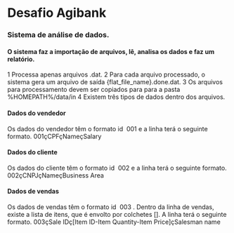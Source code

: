 # Desafio Agibank

### Sistema de análise de dados.
#### O sistema faz a importação de arquivos, lê, analisa os dados e faz um relatório.  
1 Processa apenas arquivos .dat.
2 Para cada arquivo processado, o sistema gera um arquivo de saída {flat_file_name}.done.dat. 
3 Os arquivos para processamento devem ser copiados para para a pasta %HOMEPATH%/data/in
4 Existem três tipos de dados dentro dos arquivos.

#### Dados do vendedor
Os dados do vendedor têm o formato id ​ 001​ e a linha terá o seguinte formato.
001çCPFçNameçSalary

#### Dados do cliente
Os dados do cliente têm o formato id ​ 002​ e a linha terá o seguinte formato.
002çCNPJçNameçBusiness Area

#### Dados de vendas
Os dados de vendas têm o formato id ​ 003​ . Dentro da linha de vendas, existe a lista de itens, que é envolto por colchetes []. A linha terá o seguinte formato.
003çSale IDç[Item ID-Item Quantity-Item Price]çSalesman name
